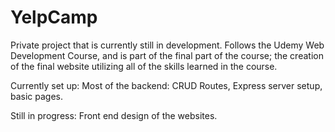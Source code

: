 # YelpCamp

Private project that is currently still in development. 
Follows the Udemy Web Development Course, and is part of the final part of the course; the creation of the final website utilizing all of the skills learned in the course.

Currently set up:
Most of the backend: CRUD Routes, Express server setup, basic pages.

Still in progress:
Front end design of the websites.
